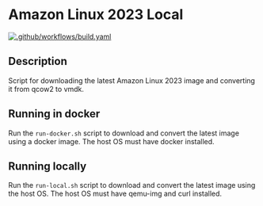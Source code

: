 # Amazon Linux 2023 Local

[![.github/workflows/build.yaml](https://github.com/travismsmith/al2023-local/actions/workflows/build.yaml/badge.svg)](https://github.com/travismsmith/al2023-local/actions/workflows/build.yaml)

## Description

Script for downloading the latest Amazon Linux 2023 image and converting
it from qcow2 to vmdk.

## Running in docker

Run the `run-docker.sh` script to download and convert the latest image using
a docker image. The host OS must have docker installed.

## Running locally

Run the `run-local.sh` script to download and convert the latest image
using the host OS. The host OS must have qemu-img and curl installed.
